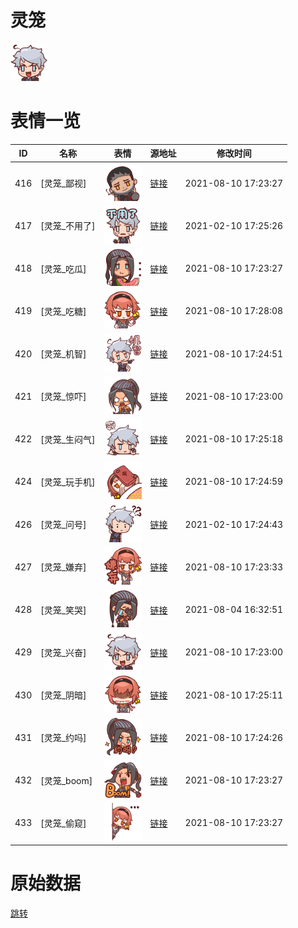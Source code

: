 # 灵笼

<img src="./cover.png" height="60" alt="cover" />

# 表情一览

|ID|名称|表情|源地址|修改时间|
|----|----|----|----|----|
|416|[灵笼_鄙视]|<img src="./pic/000416_%5B灵笼_鄙视%5D.png" height="60" alt="鄙视"/>|[链接](http://i0.hdslb.com/bfs/emote/20eda4b6b0074c6fb568e11698eb8dfc57011ac1.png)|2021-08-10 17:23:27|
|417|[灵笼_不用了]|<img src="./pic/000417_%5B灵笼_不用了%5D.png" height="60" alt="不用了"/>|[链接](http://i0.hdslb.com/bfs/emote/a7a027228e024d13f743ee42d9be107d53464134.png)|2021-02-10 17:25:26|
|418|[灵笼_吃瓜]|<img src="./pic/000418_%5B灵笼_吃瓜%5D.png" height="60" alt="吃瓜"/>|[链接](http://i0.hdslb.com/bfs/emote/2e0cab7ca9bedcb00830b483725fcc9c314faaf8.png)|2021-08-10 17:23:27|
|419|[灵笼_吃糖]|<img src="./pic/000419_%5B灵笼_吃糖%5D.png" height="60" alt="吃糖"/>|[链接](http://i0.hdslb.com/bfs/emote/c65e3e8dd67a7a7ce438649d5d1544e4eba0c3a6.png)|2021-08-10 17:28:08|
|420|[灵笼_机智]|<img src="./pic/000420_%5B灵笼_机智%5D.png" height="60" alt="机智"/>|[链接](http://i0.hdslb.com/bfs/emote/4e0e67f242b29c39bd9f8bbc03ab31e1ce232d37.png)|2021-08-10 17:24:51|
|421|[灵笼_惊吓]|<img src="./pic/000421_%5B灵笼_惊吓%5D.png" height="60" alt="惊吓"/>|[链接](http://i0.hdslb.com/bfs/emote/7b7fd1cdaccb0a69c2cdfe2a5fe8b97524ebf1d8.png)|2021-08-10 17:23:00|
|422|[灵笼_生闷气]|<img src="./pic/000422_%5B灵笼_生闷气%5D.png" height="60" alt="生闷气"/>|[链接](http://i0.hdslb.com/bfs/emote/9fe2340ff00fa447cac6ffd64650fc0842a2a4de.png)|2021-08-10 17:25:18|
|424|[灵笼_玩手机]|<img src="./pic/000424_%5B灵笼_玩手机%5D.png" height="60" alt="玩手机"/>|[链接](http://i0.hdslb.com/bfs/emote/c40b4dc357514724eeabbc94b26e89a9850466b6.png)|2021-08-10 17:24:59|
|426|[灵笼_问号]|<img src="./pic/000426_%5B灵笼_问号%5D.png" height="60" alt="问号"/>|[链接](http://i0.hdslb.com/bfs/emote/5b1a7af13e40057a9f48c802241e230bd0f3bcf4.png)|2021-02-10 17:24:43|
|427|[灵笼_嫌弃]|<img src="./pic/000427_%5B灵笼_嫌弃%5D.png" height="60" alt="嫌弃"/>|[链接](http://i0.hdslb.com/bfs/emote/8386721ed1e19c7b1e268a6457bbd3463ab220c0.png)|2021-08-10 17:23:33|
|428|[灵笼_笑哭]|<img src="./pic/000428_%5B灵笼_笑哭%5D.png" height="60" alt="笑哭"/>|[链接](http://i0.hdslb.com/bfs/emote/bfa87db44e8758701b7452f5b0aa2f107f69ec0f.png)|2021-08-04 16:32:51|
|429|[灵笼_兴奋]|<img src="./pic/000429_%5B灵笼_兴奋%5D.png" height="60" alt="兴奋"/>|[链接](http://i0.hdslb.com/bfs/emote/b211b575c45d1f0ebb347e06999b3dbe7c256c64.png)|2021-08-10 17:23:00|
|430|[灵笼_阴暗]|<img src="./pic/000430_%5B灵笼_阴暗%5D.png" height="60" alt="阴暗"/>|[链接](http://i0.hdslb.com/bfs/emote/92cd50cd6a4fd863751be57ef2b82e4d965955aa.png)|2021-08-10 17:25:11|
|431|[灵笼_约吗]|<img src="./pic/000431_%5B灵笼_约吗%5D.png" height="60" alt="约吗"/>|[链接](http://i0.hdslb.com/bfs/emote/275c161b17c3a4bdda2833720989a67b2e5b264d.png)|2021-08-10 17:24:26|
|432|[灵笼_boom]|<img src="./pic/000432_%5B灵笼_boom%5D.png" height="60" alt="boom"/>|[链接](http://i0.hdslb.com/bfs/emote/e27fbd34d8232f9c69b53a2b7013a3b597086444.png)|2021-08-10 17:23:27|
|433|[灵笼_偷窥]|<img src="./pic/000433_%5B灵笼_偷窥%5D.png" height="60" alt="偷窥"/>|[链接](http://i0.hdslb.com/bfs/emote/4c1f0ba96b2baa6d44f33553d0298d63ec47bfbd.png)|2021-08-10 17:23:27|

# 原始数据

[跳转](./raw.json)

